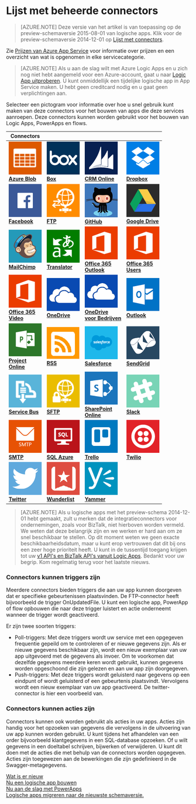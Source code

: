 <properties
    pageTitle="Lijst van door Microsoft beheerde connectors voor gebruik in Microsoft Azure Logic Apps | Microsoft Azure App Service"
    description="Een volledige lijst van de door Microsoft beheerde connectors die u kunt gebruiken voor het bouwen van logische apps in Azure App Service"
    services="app-service\logic"
    documentationCenter=""
    authors="MSFTMAN"
    manager="erikre"
    editor=""
    tags="connectors"/>

<tags
    ms.service="app-service-logic"
    ms.workload="integration"
    ms.tgt_pltfrm="na"
    ms.devlang="na"
    ms.topic="get-started-article"
    ms.date="05/31/2016"
    ms.author="deonhe"/>

# Lijst met beheerde connectors

>[AZURE.NOTE] Deze versie van het artikel is van toepassing op de preview-schemaversie 2015-08-01 van logische apps. Klik voor de preview-schemaversie 2014-12-01 op [Lijst met connectors](../app-service-logic/app-service-logic-connectors-list.md). 

Zie [Prijzen van Azure App Service](https://azure.microsoft.com/pricing/details/app-service/) voor informatie over prijzen en een overzicht van wat is opgenomen in elke servicecategorie.

> [AZURE.NOTE] Als u aan de slag wilt met Azure Logic Apps en u zich nog niet hebt aangemeld voor een Azure-account, gaat u naar [Logic App uitproberen](https://tryappservice.azure.com/?appservice=logic). U kunt onmiddellijk een tijdelijke logische app in App Service maken. U hebt geen creditcard nodig en u gaat geen verplichtingen aan.

Selecteer een pictogram voor informatie over hoe u snel gebruik kunt maken van deze connectors voor het bouwen van apps die deze services aanroepen. Deze connectors kunnen worden gebruikt voor het bouwen van Logic Apps, PowerApps en flows.

|Connectors||||
|-----------|-----------|-----------|-----------|
|[![API Icon][blobicon]<br/>**Azure Blob**][azureblobdoc]|[![API Icon][boxicon]<br/>**Box**][boxDoc]|[![API Icon][crmonlineicon]<br/>**CRM Online**][crmonlinedoc]|[![API Icon][dropboxicon]<br/>**Dropbox**][dropboxdoc]|
|[![API Icon][facebookicon]<br/>**Facebook**][facebookdoc]|[![API Icon][ftpicon]<br/>**FTP**][ftpdoc]|[![API Icon][githubicon]<br/>**GitHub**][githubdoc]|[![API Icon][googledriveicon]<br/>**Google Drive**][googledrivedoc]|
|[![API Icon][mailchimpicon]<br/>**MailChimp**][mailchimpdoc]|[![API Icon][microsofttranslatoricon]<br/>**Translator**][microsofttranslatordoc]|[![API Icon][office365icon]<br/>**Office 365**<br/>**Outlook**][office365outlookdoc]|[![API Icon][office365icon]<br/>**Office 365**<br/>**Users**][office365usersdoc]|
|[![API Icon][office365icon]<br/>**Office 365**<br/>**Video**][office365videodoc]|[![API Icon][onedriveicon]<br/>**OneDrive**][onedrivedoc]|[![API Icon][onedriveicon]<br/>**OneDrive<br/>voor Bedrijven**][onedriveforbusinessdoc]|[![API Icon][outlookicon]<br/>**Outlook**][outlookdoc]|
|[![API Icon][projectonlineicon]<br/>**Project<br/>Online**][projectonlinedoc]|[![API Icon][rssicon]<br/>**RSS**][rssdoc]|[![API Icon][salesforceicon]<br/>**Salesforce**][salesforcedoc]|[![API Icon][sendgridicon]<br/>**SendGrid**][sendgriddoc]|
|[![API Icon][servicebusicon]<br/>**Service Bus**][servicebusdoc]|[![API Icon][sftpicon]<br/>**SFTP**][sftpdoc]|[![API Icon][sharepointicon]<br/>**SharePoint**<br/>**Online**][sharepointdoc]|[![API Icon][slackicon]<br/>**Slack**<br/>][slackdoc]|
|[![API Icon][smtpicon]<br/>**SMTP**][smtpdoc]|[![API Icon][sqlicon]<br/>**SQL Azure**][sqldoc]|[![API Icon][trelloicon]<br/>**Trello**][trellodoc]|[![API Icon][twilioicon]<br/>**Twilio**][twiliodoc]|
|[![API Icon][twittericon]<br/>**Twitter**][twitterdoc]|[![API Icon][wunderlisticon]<br/>**Wunderlist**][wunderlistdoc]|[![API Icon][yammericon]<br/>**Yammer**][yammerdoc] | |

> [AZURE.NOTE] Als u logische apps met het preview-schema 2014-12-01 hebt gemaakt, zult u merken dat de integratieconnectors voor ondernemingen, zoals voor BizTalk, niet hierboven worden vermeld. We weten dat deze belangrijk zijn en we werken er hard aan om ze snel beschikbaar te stellen. Op dit moment weten we geen exacte beschikbaarheidsdatum, maar u kunt erop vertrouwen dat dit bij ons een zeer hoge prioriteit heeft. U kunt in de tussentijd toegang krijgen tot uw [v1 API's en BizTalk API's vanuit Logic Apps](https://blogs.msdn.microsoft.com/logicapps/2016/02/25/accessing-v1-apis-and-biztalk-apis-from-logic-apps/). Bedankt voor uw begrip. Kom regelmatig terug voor het laatste nieuws.


### Connectors kunnen triggers zijn
Meerdere connectors bieden triggers die aan uw app kunnen doorgeven dat er specifieke gebeurtenissen plaatsvinden. De FTP-connector heeft bijvoorbeeld de trigger OnUpdatedFile. U kunt een logische app, PowerApp of flow opbouwen die naar deze trigger luistert en actie onderneemt wanneer de trigger wordt geactiveerd.

Er zijn twee soorten triggers:  

* Poll-triggers: Met deze triggers wordt uw service met een opgegeven frequentie gepeild om te controleren of er nieuwe gegevens zijn. Als er nieuwe gegevens beschikbaar zijn, wordt een nieuw exemplaar van uw app uitgevoerd met de gegevens als invoer. Om te voorkomen dat dezelfde gegevens meerdere keren wordt gebruikt, kunnen gegevens worden opgeschoond die zijn gelezen en aan uw app zijn doorgegeven.
* Push-triggers: Met deze triggers wordt geluisterd naar gegevens op een eindpunt of wordt geluisterd of een gebeurtenis plaatsvindt. Vervolgens wordt een nieuw exemplaar van uw app geactiveerd. De twitter-connector is hier een voorbeeld van.


### Connectors kunnen acties zijn
Connectors kunnen ook worden gebruikt als acties in uw apps. Acties zijn handig voor het opzoeken van gegevens die vervolgens in de uitvoering van uw app kunnen worden gebruikt. U kunt tijdens het afhandelen van een order bijvoorbeeld klantgegevens in een SQL-database opzoeken. Of u wilt gegevens in een doeltabel schrijven, bijwerken of verwijderen. U kunt dit doen met de acties die met behulp van de connectors worden opgegeven. Acties zijn toegewezen aan de bewerkingen die zijn gedefinieerd in de Swagger-metagegevens.


[Wat is er nieuw](../app-service-logic/app-service-logic-schema-2015-08-01.md)  
[Nu een logische app bouwen](../app-service-logic/app-service-logic-create-a-logic-app.md)  
[Nu aan de slag met PowerApps](../power-apps/powerapps-get-started-azure-portal.md)  
[Logische apps migreren naar de nieuwste schemaversie.](connectors-schema-migration.md) 

<!--Connectors Documentation-->
[azureblobdoc]: ./connectors-create-api-azureblobstorage.md "Maak verbinding met Azure-blob voor het beheren van bestanden in uw blobcontainer."
[bingsearchDoc]: ./connectors-create-api-bingsearch.md "Gebruik Bing voor het zoeken op het web naar onder meer afbeeldingen, nieuws en video’s."
[boxDoc]: ./connectors-create-api-box.md "Maak verbinding met Box voor het uploaden, ophalen, verwijderen, opsommen en meer bestandstaken."
[crmonlinedoc]: ./connectors-create-api-crmonline.md "Maak verbinding met Dynamics CRM Online en doe meer met uw online-CRM-gegevens."
[dropboxdoc]: ./connectors-create-api-dropbox.md "Maak verbinding met Dropbox voor het ophalen, verwijderen, opsommen en meer bestandstaken."
[exceldoc]: ./connectors-create-api-excel.md "Maak verbinding met Excel."
[facebookdoc]: ./connectors-create-api-facebook.md "Maak verbinding met Facebook om iets op een tijdlijn te plaatsen, een paginafeed te krijgen, en meer."
[ftpdoc]: ./connectors-create-api-ftp.md "Maak verbinding met een FTP-/FTPS-server en voer verschillende FTP-taken uit, waaronder het uploaden, ophalen en verwijderen van bestanden."
[googledrivedoc]: ./connectors-create-api-googledrive.md "Maak verbinding met GoogleDrive en werk met uw gegevens."
[microsofttranslatordoc]: ./connectors-create-api-microsofttranslator.md
[office365outlookdoc]: ./connectors-create-api-office365-outlook.md "Met de Office 365-connector kunt u e-mails verzenden en ontvangen, uw agenda beheren en uw contactpersonen beheren met uw Office 365-account."
[officeunifieddoc]: ./connectors-create-api-bingsearch.md
[office365usersdoc]: ./connectors-create-api-office365-users.md
[office365videodoc]: ./connectors-create-api-office365-video.md
[onedrivedoc]: ./connectors-create-api-onedrive.md "Maak verbinding met uw persoonlijke Microsoft OneDrive om bestanden te uploaden, te verwijderen, weer te geven en meer."
[onedriveforbusinessdoc]: ./connectors-create-api-onedriveforbusiness.md "Maak verbinding met uw zakelijke Microsoft OneDrive om bestanden te uploaden, te verwijderen, weer te geven en meer."
[outlookdoc]: ./connectors-create-api-outlook.md "Maak verbinding maken met uw Outlook-postvak voor toegang tot uw e-mail en meer."
[projectonlinedoc]: ./connectors-create-api-projectonline.md "Maak verbinding met Microsoft Project Online."
[rssdoc]: ./connectors-create-api-rss.md "RSS-connector biedt gebruikers de mogelijkheid om feeditems te publiceren en op te halen. Gebruikers kunnen ook bewerkingen activeren wanneer een nieuw item naar de feed wordt gepubliceerd."
[salesforcedoc]: ./connectors-create-api-salesforce.md "Maak verbinding maken met uw Salesforce-account en beheer uw accounts, potentiële klanten, verkoopkansen en meer."
[sendgriddoc]: ./connectors-create-api-sendgrid.md "Maak verbinding met Microsoft Project Online."
[servicebusdoc]: ./connectors-create-api-servicebus.md "Hiermee kunnen berichten vanuit de Service Bus-wachtrijen en -onderwerpen worden verzonden en kunnen berichten vanuit de Service Bus-wachtrijen en -abonnementen worden ontvangen."
[sharepointdoc]: ./connectors-create-api-sharepointonline.md "Maak verbinding met SharePoint Online om documenten en lijstitems te beheren."
[slackdoc]: ./connectors-create-api-slack.md "Maak verbinding met Slack en plaats berichten in Slack-kanalen."
[sftpdoc]: ./connectors-create-api-sftp.md "Maak verbinding met SFTP voor het uploaden, ophalen en verwijderen van bestanden en meer."
[githubdoc]: ./connectors-create-api-github.md "Maak verbinding met GitHub en kan problemen bijhouden."
[mailchimpdoc]: ./connectors-create-api-mailchimp.md "Verzend betere e-mail."
[smtpdoc]: ./connectors-create-api-smtp.md "Hiermee wordt verbinding gemaakt met een SMTP-server en kunnen e-mail met bijlagen worden verzonden."
[sqldoc]: ./connectors-create-api-sqlazure.md "Maak verbinding met SQL Azure Database. U kunt items in een SQL-databasetabel maken, bijwerken, ophalen en verwijderen."
[trellodoc]: ./connectors-create-api-trello.md "Trello is de gratis, flexibele en visuele manier om iets te organiseren met wie dan ook."
[twiliodoc]: ./connectors-create-api-twilio.md "Hiermee wordt verbinding gemaakt met Twilio en kunnen berichten worden verzonden en opgehaald, beschikbare nummers worden opgehaald, binnenkomende telefoonnummers worden beheerd, en meer."
[twitterdoc]: ./connectors-create-api-twitter.md "Maak verbinding met Twitter om tijdlijnen op te halen, tweets te posten en meer."
[wunderlistdoc]: ./connectors-create-api-wunderlist.md "Zorg dat alles synchroon blijft."
[yammerdoc]: ./connectors-create-api-yammer.md "Maak verbinding met Yammer om berichten te plaatsen en nieuwe berichten op te halen."

<!--Icon references-->
[blobicon]: ./media/apis-list/blobicon.png
[bingsearchicon]: ./media/apis-list/bingsearchicon.png
[boxicon]: ./media/apis-list/boxicon.png
[ftpicon]: ./media/apis-list/ftpicon.png
[githubicon]: ./media/apis-list/githubicon.png
[crmonlineicon]: ./media/apis-list/dynamicscrmicon.png
[dropboxicon]: ./media/apis-list/dropboxicon.png
[excelicon]: ./media/apis-list/excelicon.png
[facebookicon]: ./media/apis-list/facebookicon.png
[googledriveicon]: ./media/apis-list/googledriveicon.png
[mailchimpicon]: ./media/apis-list/mailchimpicon.png
[microsofttranslatoricon]: ./media/apis-list/translatoricon.png
[office365icon]: ./media/apis-list/office365icon.png
[onedriveicon]: ./media/apis-list/onedriveicon.png
[onedriveforbusinessicon]: ./media/apis-list/onedriveforbusinessicon.png
[outlookicon]: ./media/apis-list/outlookicon.png
[projectonlineicon]: ./media/apis-list/projectonlineicon.png
[rssicon]: ./media/apis-list/rssicon.png
[salesforceicon]: ./media/apis-list/salesforceicon.png
[sendgridicon]: ./media/apis-list/sendgridicon.png
[servicebusicon]: ./media/apis-list/servicebusicon.png
[sftpicon]: ./media/apis-list/sftpicon.png
[sharepointicon]: ./media/apis-list/sharepointicon.png
[slackicon]: ./media/apis-list/slackicon.png
[smtpicon]: ./media/apis-list/smtpicon.png
[sqlicon]: ./media/apis-list/sqlicon.png
[trelloicon]: ./media/apis-list/trelloicon.png
[twilioicon]: ./media/apis-list/twilioicon.png
[twittericon]: ./media/apis-list/twittericon.png
[wunderlisticon]: ./media/apis-list/wunderlisticon.png
[yammericon]: ./media/apis-list/yammericon.png



<!--HONumber=Jun16_HO2-->



